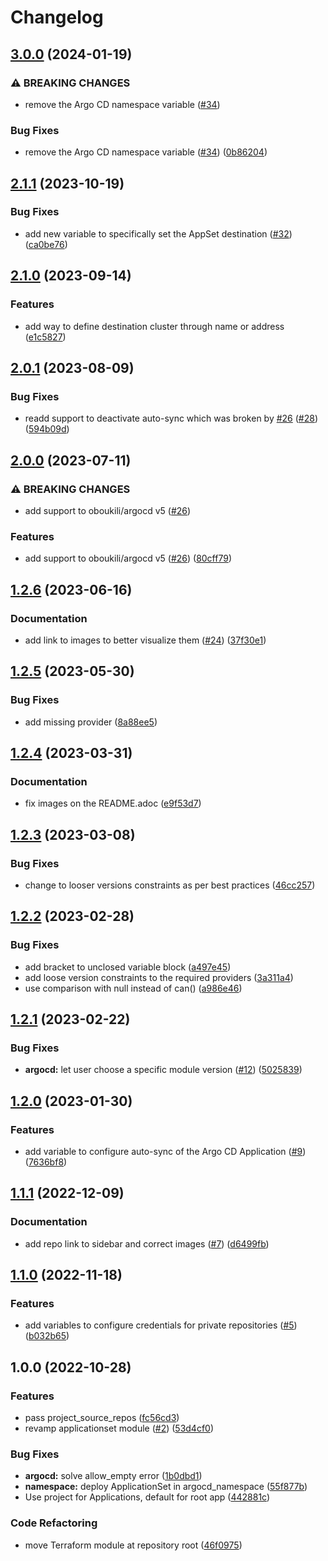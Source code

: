 # Changelog

## [3.0.0](https://github.com/camptocamp/devops-stack-module-applicationset/compare/v2.1.1...v3.0.0) (2024-01-19)


### ⚠ BREAKING CHANGES

* remove the Argo CD namespace variable ([#34](https://github.com/camptocamp/devops-stack-module-applicationset/issues/34))

### Bug Fixes

* remove the Argo CD namespace variable ([#34](https://github.com/camptocamp/devops-stack-module-applicationset/issues/34)) ([0b86204](https://github.com/camptocamp/devops-stack-module-applicationset/commit/0b86204da1d820b3ddbc3c09bbdfd8cf04d6bf9a))

## [2.1.1](https://github.com/camptocamp/devops-stack-module-applicationset/compare/v2.1.0...v2.1.1) (2023-10-19)


### Bug Fixes

* add new variable to specifically set the AppSet destination ([#32](https://github.com/camptocamp/devops-stack-module-applicationset/issues/32)) ([ca0be76](https://github.com/camptocamp/devops-stack-module-applicationset/commit/ca0be76ba589173322d5cf8374f795ba2efe1206))

## [2.1.0](https://github.com/camptocamp/devops-stack-module-applicationset/compare/v2.0.1...v2.1.0) (2023-09-14)


### Features

* add way to define destination cluster through name or address ([e1c5827](https://github.com/camptocamp/devops-stack-module-applicationset/commit/e1c5827567587f599bdbd124bc2f484feae52578))

## [2.0.1](https://github.com/camptocamp/devops-stack-module-applicationset/compare/v2.0.0...v2.0.1) (2023-08-09)


### Bug Fixes

* readd support to deactivate auto-sync which was broken by [#26](https://github.com/camptocamp/devops-stack-module-applicationset/issues/26) ([#28](https://github.com/camptocamp/devops-stack-module-applicationset/issues/28)) ([594b09d](https://github.com/camptocamp/devops-stack-module-applicationset/commit/594b09dddd73cbfb49ed19ab9cea8e72914c63cf))

## [2.0.0](https://github.com/camptocamp/devops-stack-module-applicationset/compare/v1.2.6...v2.0.0) (2023-07-11)


### ⚠ BREAKING CHANGES

* add support to oboukili/argocd v5 ([#26](https://github.com/camptocamp/devops-stack-module-applicationset/issues/26))

### Features

* add support to oboukili/argocd v5 ([#26](https://github.com/camptocamp/devops-stack-module-applicationset/issues/26)) ([80cff79](https://github.com/camptocamp/devops-stack-module-applicationset/commit/80cff79d8a7d0e2cf5d0fc548c5e9732848c1c2b))

## [1.2.6](https://github.com/camptocamp/devops-stack-module-applicationset/compare/v1.2.5...v1.2.6) (2023-06-16)


### Documentation

* add link to images to better visualize them ([#24](https://github.com/camptocamp/devops-stack-module-applicationset/issues/24)) ([37f30e1](https://github.com/camptocamp/devops-stack-module-applicationset/commit/37f30e10c07f1995e57212bd1885a87ba43a4e2f))

## [1.2.5](https://github.com/camptocamp/devops-stack-module-applicationset/compare/v1.2.4...v1.2.5) (2023-05-30)


### Bug Fixes

* add missing provider ([8a88ee5](https://github.com/camptocamp/devops-stack-module-applicationset/commit/8a88ee573450fd60c96144578784c818334e3a95))

## [1.2.4](https://github.com/camptocamp/devops-stack-module-applicationset/compare/v1.2.3...v1.2.4) (2023-03-31)


### Documentation

* fix images on the README.adoc ([e9f53d7](https://github.com/camptocamp/devops-stack-module-applicationset/commit/e9f53d76f1a3c863399e7ca7afac23c97bcbe90b))

## [1.2.3](https://github.com/camptocamp/devops-stack-module-applicationset/compare/v1.2.2...v1.2.3) (2023-03-08)


### Bug Fixes

* change to looser versions constraints as per best practices ([46cc257](https://github.com/camptocamp/devops-stack-module-applicationset/commit/46cc257b1c77bfecfd5ef29a14a12d26a9183180))

## [1.2.2](https://github.com/camptocamp/devops-stack-module-applicationset/compare/v1.2.1...v1.2.2) (2023-02-28)


### Bug Fixes

* add bracket to unclosed variable block ([a497e45](https://github.com/camptocamp/devops-stack-module-applicationset/commit/a497e45cc165b65bf9023410f4f20e69305a6d38))
* add loose version constraints to the required providers ([3a311a4](https://github.com/camptocamp/devops-stack-module-applicationset/commit/3a311a424cc45e23eb07de7656193ae8b81466e6))
* use comparison with null instead of can() ([a986e46](https://github.com/camptocamp/devops-stack-module-applicationset/commit/a986e4655e5fa177e32c5e217c172451dac5eec8))

## [1.2.1](https://github.com/camptocamp/devops-stack-module-applicationset/compare/v1.2.0...v1.2.1) (2023-02-22)


### Bug Fixes

* **argocd:** let user choose a specific module version ([#12](https://github.com/camptocamp/devops-stack-module-applicationset/issues/12)) ([5025839](https://github.com/camptocamp/devops-stack-module-applicationset/commit/5025839a3a19f752c08423c837e8cbba80ca55cf))

## [1.2.0](https://github.com/camptocamp/devops-stack-module-applicationset/compare/v1.1.1...v1.2.0) (2023-01-30)


### Features

* add variable to configure auto-sync of the Argo CD Application ([#9](https://github.com/camptocamp/devops-stack-module-applicationset/issues/9)) ([7636bf8](https://github.com/camptocamp/devops-stack-module-applicationset/commit/7636bf8bb57c576cb0c0666e16694f36183eec1b))

## [1.1.1](https://github.com/camptocamp/devops-stack-module-applicationset/compare/v1.1.0...v1.1.1) (2022-12-09)


### Documentation

* add repo link to sidebar and correct images ([#7](https://github.com/camptocamp/devops-stack-module-applicationset/issues/7)) ([d6499fb](https://github.com/camptocamp/devops-stack-module-applicationset/commit/d6499fb2e8a601463a803e2380c453c4418238ae))

## [1.1.0](https://github.com/camptocamp/devops-stack-module-applicationset/compare/v1.0.0...v1.1.0) (2022-11-18)


### Features

* add variables to configure credentials for private repositories ([#5](https://github.com/camptocamp/devops-stack-module-applicationset/issues/5)) ([b032b65](https://github.com/camptocamp/devops-stack-module-applicationset/commit/b032b659b796e2e4d5c77c2521fe1a759a5c57f9))

## 1.0.0 (2022-10-28)


### Features

* pass project_source_repos ([fc56cd3](https://github.com/camptocamp/devops-stack-module-applicationset/commit/fc56cd366c2dc25447e67917a7c986f056aeb238))
* revamp applicationset module ([#2](https://github.com/camptocamp/devops-stack-module-applicationset/issues/2)) ([53d4cf0](https://github.com/camptocamp/devops-stack-module-applicationset/commit/53d4cf0daf4e377b64af3ad5599491210e320acf))


### Bug Fixes

* **argocd:** solve allow_empty error ([1b0dbd1](https://github.com/camptocamp/devops-stack-module-applicationset/commit/1b0dbd17100130cb2b56aae556a11a552deface2))
* **namespace:** deploy ApplicationSet in argocd_namespace ([55f877b](https://github.com/camptocamp/devops-stack-module-applicationset/commit/55f877bc6828a43fdaea4f034b5f9aac86e75303))
* Use project for Applications, default for root app ([442881c](https://github.com/camptocamp/devops-stack-module-applicationset/commit/442881ceee8136b4f87264f769ac4ab570d4b04e))


### Code Refactoring

* move Terraform module at repository root ([46f0975](https://github.com/camptocamp/devops-stack-module-applicationset/commit/46f097549e63f2b2631db349e54af6e574abae68))

